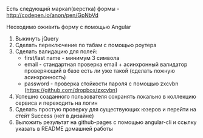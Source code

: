 Есть следующий маркап(верстка) формы - http://codepen.io/anon/pen/GpNbVd

Неоходимо оживить форму с помощью Angular
1. Выкинуть jQuery
2. Сделать переключение по табам с помощью роутера
3. Сделать валидацию для полей:
    - first/last name - минимум 3 символа
    - email - стандартная проверка email + асинхронный валидатор проверяющий в базе есть ли уже такой (сделать ложную асинхронность)
    - password - проверка стойкости пароля с помощью zxcvbn (https://github.com/dropbox/zxcvbn)
4. Успешно созданного пользователя сохранять локально в коллекцию сервиса и переходить на логин
5. Сделать простую проверку для существующих юзеров и перейти на стейт Success (нет в дизайне)
6. Выложить результат на github-pages с помощью angular-cli и ссылку указать в README домашней работы
